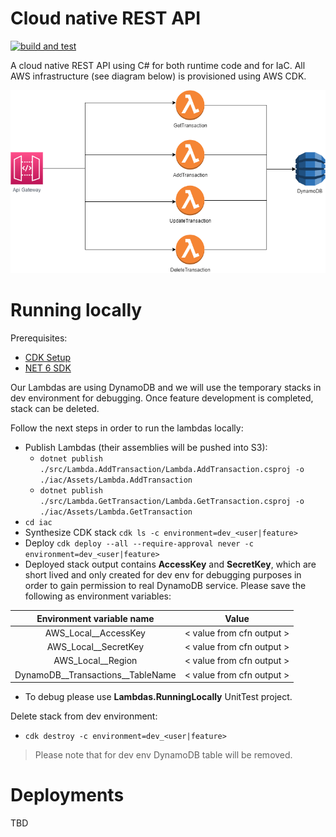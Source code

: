 # Cloud native REST API
[![build and test](https://github.com/murariuroger/cloud-native-rest-api/actions/workflows/build-stage.yaml/badge.svg)](https://github.com/murariuroger/cloud-native-rest-api/actions/workflows/build-stage.yaml)

A cloud native REST API using C# for both runtime code and for IaC. All AWS infrastructure (see diagram below) is provisioned using AWS CDK.

![Diagram](https://github.com/murariuroger/cloud-native-rest-api/blob/main/assets/diagram.png?raw=true)


# Running locally
Prerequisites:
- [CDK Setup](https://docs.aws.amazon.com/cdk/v2/guide/work-with.html#work-with-prerequisites)
- [NET 6 SDK](https://dotnet.microsoft.com/en-us/download/dotnet/6.0)

Our Lambdas are using DynamoDB and we will use the temporary stacks in dev environment for debugging. Once feature development is completed, stack can be deleted.

Follow the next steps in order to run the lambdas locally:
- Publish Lambdas (their assemblies will be pushed into S3):
  - ```dotnet publish ./src/Lambda.AddTransaction/Lambda.AddTransaction.csproj -o ./iac/Assets/Lambda.AddTransaction``` 
  - ```dotnet publish ./src/Lambda.GetTransaction/Lambda.GetTransaction.csproj -o ./iac/Assets/Lambda.GetTransaction``` 
- ```cd iac```
- Synthesize CDK stack ```cdk ls -c environment=dev_<user|feature>```
- Deploy ```cdk deploy --all --require-approval never -c environment=dev_<user|feature>```
- Deployed stack output contains __AccessKey__ and __SecretKey__, which are short lived and only created for dev env for debugging purposes in order to gain permission to real DynamoDB service. 
Please save the following as environment variables:

| Environment variable name| Value|
| :---:| :---: |
|AWS_Local__AccessKey| < value from cfn output > |
|AWS_Local__SecretKey| < value from cfn output > |
|AWS_Local__Region| < value from cfn output > |
|DynamoDB__Transactions__TableName| < value from cfn output > |
- To debug please use __Lambdas.RunningLocally__ UnitTest project.

Delete stack from dev environment:
- ```cdk destroy -c environment=dev_<user|feature>```
> Please note that for dev env DynamoDB table will be removed.

# Deployments
TBD
